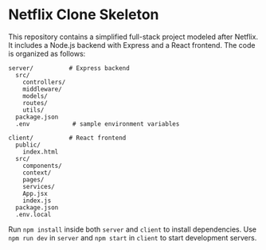 # Netflix Clone Skeleton

This repository contains a simplified full-stack project modeled after Netflix. It includes a Node.js backend with Express and a React frontend. The code is organized as follows:

```
server/          # Express backend
  src/
    controllers/
    middleware/
    models/
    routes/
    utils/
  package.json
  .env            # sample environment variables

client/          # React frontend
  public/
    index.html
  src/
    components/
    context/
    pages/
    services/
    App.jsx
    index.js
  package.json
  .env.local
```

Run `npm install` inside both `server` and `client` to install dependencies.
Use `npm run dev` in `server` and `npm start` in `client` to start development servers.
